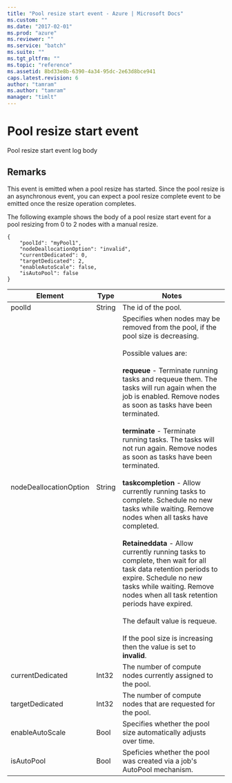 ```yaml
---
title: "Pool resize start event - Azure | Microsoft Docs"
ms.custom: ""
ms.date: "2017-02-01"
ms.prod: "azure"
ms.reviewer: ""
ms.service: "batch"
ms.suite: ""
ms.tgt_pltfrm: ""
ms.topic: "reference"
ms.assetid: 8bd33e8b-6390-4a34-95dc-2e63d8bce941
caps.latest.revision: 6
author: "tamram"
ms.author: "tamram"
manager: "timlt"
---
```

# Pool resize start event
Pool resize start event log body

## Remarks
 This event is emitted when a pool resize has started. Since the pool resize is an asynchronous event, you can expect a pool resize complete event to be emitted once the resize operation completes.

 The following example shows the body of a pool resize start event for a pool resizing from 0 to 2 nodes with a manual resize.

```
{
	"poolId": "myPool1",
	"nodeDeallocationOption": "invalid",
	"currentDedicated": 0,
	"targetDedicated": 2,
	"enableAutoScale": false,
	"isAutoPool": false
}
```

|Element|Type|Notes|
|-------------|----------|-----------|
|poolId|String|The id of the pool.|
|nodeDeallocationOption|String|Specifies when nodes may be removed from the pool, if the pool size is decreasing.<br /><br /> Possible values are:<br /><br /> **requeue** - Terminate running tasks and requeue them. The tasks will run again when the job is enabled. Remove nodes as soon as tasks have been terminated.<br /><br /> **terminate** - Terminate running tasks. The tasks will not run again. Remove nodes as soon as tasks have been terminated.<br /><br /> **taskcompletion** - Allow currently running tasks to complete. Schedule no new tasks while waiting. Remove nodes when all tasks have completed.<br /><br /> **Retaineddata** - Allow currently running tasks to complete, then wait for all task data retention periods to expire. Schedule no new tasks while waiting. Remove nodes when all task retention periods have expired.<br /><br /> The default value is requeue.<br /><br /> If the pool size is increasing then the value is set to **invalid**.|
|currentDedicated|Int32|The number of compute nodes currently assigned to the pool.|
|targetDedicated|Int32|The number of compute nodes that are requested for the pool.|
|enableAutoScale|Bool|Specifies whether the pool size automatically adjusts over time.|
|isAutoPool|Bool|Speficies whether the pool was created via a job's AutoPool mechanism.|

